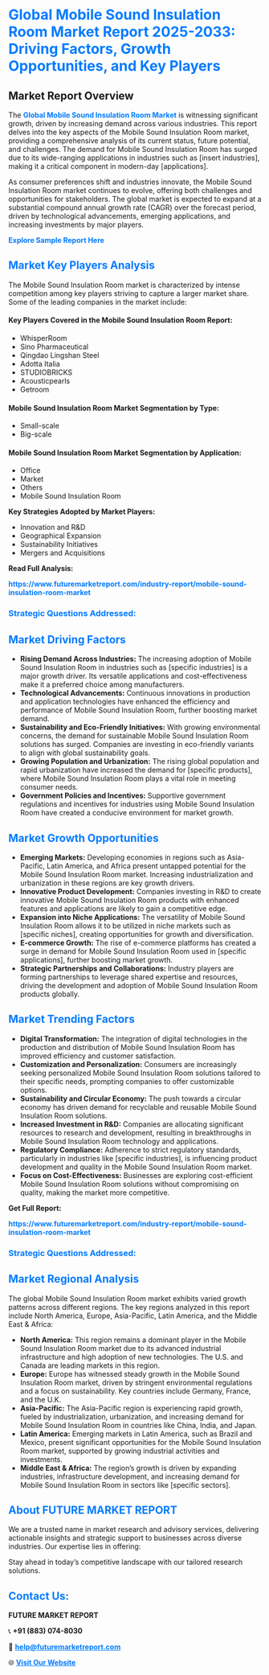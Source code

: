 <h1 style="color: #007BFF;">Global Mobile Sound Insulation Room Market Report 2025-2033: Driving Factors, Growth Opportunities, and Key Players</h1>

<section id="overview">
<h2>Market Report Overview</h2>
<p>The <a href="https://www.futuremarketreport.com/industry-report/mobile-sound-insulation-room-market" style="color: #007BFF; text-decoration: none;"><strong>Global Mobile Sound Insulation Room Market</strong></a> is witnessing significant growth, driven by increasing demand across various industries. This report delves into the key aspects of the Mobile Sound Insulation Room market, providing a comprehensive analysis of its current status, future potential, and challenges. The demand for Mobile Sound Insulation Room has surged due to its wide-ranging applications in industries such as [insert industries], making it a critical component in modern-day [applications].</p>
<p>As consumer preferences shift and industries innovate, the Mobile Sound Insulation Room market continues to evolve, offering both challenges and opportunities for stakeholders. The global market is expected to expand at a substantial compound annual growth rate (CAGR) over the forecast period, driven by technological advancements, emerging applications, and increasing investments by major players.</p>
</section>

<section id="overview">
<p><a href="https://www.futuremarketreport.com/request-sample/reportId=111355" style="color: #007BFF; text-decoration: none;"><strong>Explore Sample Report Here</strong></a></p>
</section>

<section id="key-players">
<h2 style="color: #007BFF;">Market Key Players Analysis</h2>
<p>The Mobile Sound Insulation Room market is characterized by intense competition among key players striving to capture a larger market share. Some of the leading companies in the market include:</p>
<h4>Key Players Covered in the Mobile Sound Insulation Room Report:</h4>
<ul><li>WhisperRoom</li><li>Sino Pharmaceutical</li><li>Qingdao Lingshan Steel</li><li>Adotta Italia</li><li>STUDIOBRICKS</li><li>Acousticpearls</li><li>Getroom</li></ul>
<h4>Mobile Sound Insulation Room Market Segmentation by Type:</h4>
<ul><li>Small-scale</li><li>Big-scale</li></ul>

<h4>Mobile Sound Insulation Room Market Segmentation by Application:</h4>
<ul><li>Office</li><li>Market</li><li>Others</li><li>Mobile Sound Insulation Room</li></ul>
<p><strong>Key Strategies Adopted by Market Players:</strong></p>
<ul>
<li>Innovation and R&D</li>
<li>Geographical Expansion</li>
<li>Sustainability Initiatives</li>
<li>Mergers and Acquisitions</li>
</ul>
</section>

<section>
<p><strong>Read Full Analysis: </strong></p><a href="https://www.futuremarketreport.com/industry-report/mobile-sound-insulation-room-market" style="color: #007BFF; text-decoration: none;"><strong>https://www.futuremarketreport.com/industry-report/mobile-sound-insulation-room-market</strong></a>
<h3 style="color: #007BFF;">Strategic Questions Addressed:</h3>
</section>

<section id="driving-factors">
<h2 style="color: #007BFF;">Market Driving Factors</h2>
<ul>
<li><strong>Rising Demand Across Industries:</strong> The increasing adoption of Mobile Sound Insulation Room in industries such as [specific industries] is a major growth driver. Its versatile applications and cost-effectiveness make it a preferred choice among manufacturers.</li>
<li><strong>Technological Advancements:</strong> Continuous innovations in production and application technologies have enhanced the efficiency and performance of Mobile Sound Insulation Room, further boosting market demand.</li>
<li><strong>Sustainability and Eco-Friendly Initiatives:</strong> With growing environmental concerns, the demand for sustainable Mobile Sound Insulation Room solutions has surged. Companies are investing in eco-friendly variants to align with global sustainability goals.</li>
<li><strong>Growing Population and Urbanization:</strong> The rising global population and rapid urbanization have increased the demand for [specific products], where Mobile Sound Insulation Room plays a vital role in meeting consumer needs.</li>
<li><strong>Government Policies and Incentives:</strong> Supportive government regulations and incentives for industries using Mobile Sound Insulation Room have created a conducive environment for market growth.</li>
</ul>
</section>

<section id="growth-opportunities">
<h2 style="color: #007BFF;">Market Growth Opportunities</h2>
<ul>
<li><strong>Emerging Markets:</strong> Developing economies in regions such as Asia-Pacific, Latin America, and Africa present untapped potential for the Mobile Sound Insulation Room market. Increasing industrialization and urbanization in these regions are key growth drivers.</li>
<li><strong>Innovative Product Development:</strong> Companies investing in R&D to create innovative Mobile Sound Insulation Room products with enhanced features and applications are likely to gain a competitive edge.</li>
<li><strong>Expansion into Niche Applications:</strong> The versatility of Mobile Sound Insulation Room allows it to be utilized in niche markets such as [specific niches], creating opportunities for growth and diversification.</li>
<li><strong>E-commerce Growth:</strong> The rise of e-commerce platforms has created a surge in demand for Mobile Sound Insulation Room used in [specific applications], further boosting market growth.</li>
<li><strong>Strategic Partnerships and Collaborations:</strong> Industry players are forming partnerships to leverage shared expertise and resources, driving the development and adoption of Mobile Sound Insulation Room products globally.</li>
</ul>
</section>

<section id="trending-factors">
<h2 style="color: #007BFF;">Market Trending Factors</h2>
<ul>
<li><strong>Digital Transformation:</strong> The integration of digital technologies in the production and distribution of Mobile Sound Insulation Room has improved efficiency and customer satisfaction.</li>
<li><strong>Customization and Personalization:</strong> Consumers are increasingly seeking personalized Mobile Sound Insulation Room solutions tailored to their specific needs, prompting companies to offer customizable options.</li>
<li><strong>Sustainability and Circular Economy:</strong> The push towards a circular economy has driven demand for recyclable and reusable Mobile Sound Insulation Room solutions.</li>
<li><strong>Increased Investment in R&D:</strong> Companies are allocating significant resources to research and development, resulting in breakthroughs in Mobile Sound Insulation Room technology and applications.</li>
<li><strong>Regulatory Compliance:</strong> Adherence to strict regulatory standards, particularly in industries like [specific industries], is influencing product development and quality in the Mobile Sound Insulation Room market.</li>
<li><strong>Focus on Cost-Effectiveness:</strong> Businesses are exploring cost-efficient Mobile Sound Insulation Room solutions without compromising on quality, making the market more competitive.</li>
</ul>
</section>

<section>
<p><strong>Get Full Report: </strong></p><a href="https://www.futuremarketreport.com/industry-report/mobile-sound-insulation-room-market" style="color: #007BFF; text-decoration: none;"><strong>https://www.futuremarketreport.com/industry-report/mobile-sound-insulation-room-market</strong></a>
<h3 style="color: #007BFF;">Strategic Questions Addressed:</h3>
</section>


<section id="regional-analysis">
<h2 style="color: #007BFF;">Market Regional Analysis</h2>
<p>The global Mobile Sound Insulation Room market exhibits varied growth patterns across different regions. The key regions analyzed in this report include North America, Europe, Asia-Pacific, Latin America, and the Middle East & Africa:</p>
<ul>
<li><strong>North America:</strong> This region remains a dominant player in the Mobile Sound Insulation Room market due to its advanced industrial infrastructure and high adoption of new technologies. The U.S. and Canada are leading markets in this region.</li>
<li><strong>Europe:</strong> Europe has witnessed steady growth in the Mobile Sound Insulation Room market, driven by stringent environmental regulations and a focus on sustainability. Key countries include Germany, France, and the U.K.</li>
<li><strong>Asia-Pacific:</strong> The Asia-Pacific region is experiencing rapid growth, fueled by industrialization, urbanization, and increasing demand for Mobile Sound Insulation Room in countries like China, India, and Japan.</li>
<li><strong>Latin America:</strong> Emerging markets in Latin America, such as Brazil and Mexico, present significant opportunities for the Mobile Sound Insulation Room market, supported by growing industrial activities and investments.</li>
<li><strong>Middle East & Africa:</strong> The region’s growth is driven by expanding industries, infrastructure development, and increasing demand for Mobile Sound Insulation Room in sectors like [specific sectors].</li>
</ul>
</section>

<footer>
<h2 style="color: #007BFF;">About FUTURE MARKET REPORT</h2>
<p>We are a trusted name in market research and advisory services, delivering actionable insights and strategic support to businesses across diverse industries. Our expertise lies in offering:</p>

<p>Stay ahead in today’s competitive landscape with our tailored research solutions.</p>

<h2 style="color: #007BFF;">Contact Us:</h2>
<p><strong>FUTURE MARKET REPORT</strong></p>
<p>📞 <strong>+91 (883) 074-8030</strong></p>
<p>📧 <strong><a href="mailto:help@futuremarketreport.com" style="color: #007BFF;">help@futuremarketreport.com</a></strong></p>
<p>🌐 <strong><a href="https://www.futuremarketreport.com/" style="color: #007BFF;">Visit Our Website</a></strong></p>
</footer>